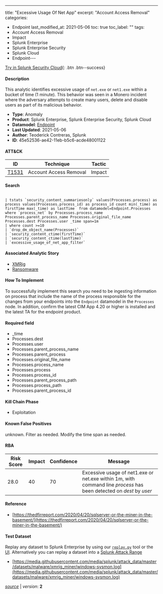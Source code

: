 ---
title: "Excessive Usage Of Net App"
excerpt: "Account Access Removal"
categories:
  - Endpoint
last_modified_at: 2021-05-06
toc: true
toc_label: ""
tags:
  - Account Access Removal
  - Impact
  - Splunk Enterprise
  - Splunk Enterprise Security
  - Splunk Cloud
  - Endpoint---



[Try in Splunk Security Cloud](https://www.splunk.com/en_us/cyber-security.html){: .btn .btn--success}

#### Description

This analytic identifies excessive usage of `net.exe` or `net1.exe` within a bucket of time (1 minute). This behavior was seen in a Monero incident where the adversary attempts to create many users, delete and disable users as part of its malicious behavior.

- **Type**: Anomaly
- **Product**: Splunk Enterprise, Splunk Enterprise Security, Splunk Cloud
- **Datamodel**: [Endpoint](https://docs.splunk.com/Documentation/CIM/latest/User/Endpoint)
- **Last Updated**: 2021-05-06
- **Author**: Teoderick Contreras, Splunk
- **ID**: 45e52536-ae42-11eb-b5c6-acde48001122


#### ATT&CK

| ID          | Technique   | Tactic         |
| ----------- | ----------- |--------------- |
| [T1531](https://attack.mitre.org/techniques/T1531/) | Account Access Removal | Impact |





#### Search

```

| tstats `security_content_summariesonly` values(Processes.process) as process values(Processes.process_id) as process_id count min(_time) as firstTime max(_time) as lastTime  from datamodel=Endpoint.Processes where `process_net` by Processes.process_name Processes.parent_process_name Processes.original_file_name Processes.dest Processes.user _time span=1m 
| where count >=10 
| `drop_dm_object_name(Processes)` 
| `security_content_ctime(firstTime)` 
| `security_content_ctime(lastTime)` 
| `excessive_usage_of_net_app_filter`
```

#### Associated Analytic Story
* [XMRig](/stories/xmrig)
* [Ransomware](/stories/ransomware)


#### How To Implement
To successfully implement this search you need to be ingesting information on process that include the name of the process responsible for the changes from your endpoints into the `Endpoint` datamodel in the `Processes` node. In addition, confirm the latest CIM App 4.20 or higher is installed and the latest TA for the endpoint product.

#### Required field
* _time
* Processes.dest
* Processes.user
* Processes.parent_process_name
* Processes.parent_process
* Processes.original_file_name
* Processes.process_name
* Processes.process
* Processes.process_id
* Processes.parent_process_path
* Processes.process_path
* Processes.parent_process_id


#### Kill Chain Phase
* Exploitation


#### Known False Positives
unknown. Filter as needed. Modify the time span as needed.


#### RBA

| Risk Score  | Impact      | Confidence   | Message      |
| ----------- | ----------- |--------------|--------------|
| 28.0 | 40 | 70 | Excessive usage of net1.exe or net.exe within 1m, with command line $process$ has been detected on $dest$ by $user$ |




#### Reference

* [https://thedfirreport.com/2020/04/20/sqlserver-or-the-miner-in-the-basement/](https://thedfirreport.com/2020/04/20/sqlserver-or-the-miner-in-the-basement/)



#### Test Dataset
Replay any dataset to Splunk Enterprise by using our [`replay.py`](https://github.com/splunk/attack_data#using-replaypy) tool or the [UI](https://github.com/splunk/attack_data#using-ui).
Alternatively you can replay a dataset into a [Splunk Attack Range](https://github.com/splunk/attack_range#replay-dumps-into-attack-range-splunk-server)

* [https://media.githubusercontent.com/media/splunk/attack_data/master/datasets/malware/xmrig_miner/windows-sysmon.log](https://media.githubusercontent.com/media/splunk/attack_data/master/datasets/malware/xmrig_miner/windows-sysmon.log)


[*source*](https://github.com/splunk/security_content/tree/develop/detections/endpoint/excessive_usage_of_net_app.yml) \| *version*: **2**